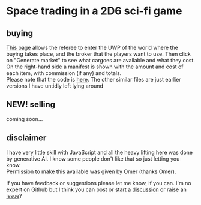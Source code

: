 # Space trading in a 2D6 sci-fi game

## buying ##
[This page](https://eventvwr1108.github.io/cepheus/tradecombo.html) allows the referee to enter the UWP of the world where the buying takes place, and the broker that the players want to use. Then click on "Generate market" to see what cargoes are available and what they cost. On the right-hand side a manifest is shown with the amount and cost of each item, with commission (if any) and totals.   
Please note that the code is [here](https://github.com/Eventvwr1108/cepheus/blob/main/tradecombo.html). 
The other similar files are just earlier versions I have untidly left lying around

## NEW! selling ##
coming soon...

## disclaimer ##
I have very little skill with JavaScript and all the heavy lifting here was done by generative AI. I know some people don't like that so just letting you know.   
Permission to make this available was given by Omer (thanks Omer).    

If you have feedback or suggestions please let me know, if you can. I'm no expert on Github but I think you can post or start a [discussion](https://github.com/Eventvwr1108/cepheus/discussions) or raise an [issue](https://github.com/Eventvwr1108/cepheus/issues)?
